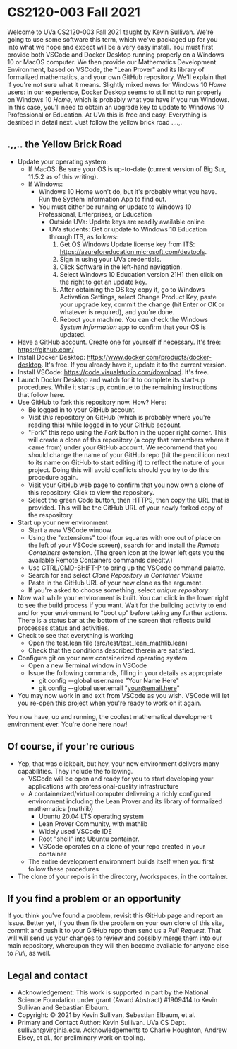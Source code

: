 # CS2120-003 Fall 2021

Welcome to UVa CS2120-003 Fall 2021 taught by Kevin Sullivan. We're going to use some software this term, which we've packaged up for you into what we hope and expect will be a very easy install. You must first provide both VSCode and Docker Desktop running properly on a Windows 10 or MacOS computer. We then provide our Mathematics Development Environment, based on VSCode, the "Lean Prover" and its library of formalized mathematics, and your own GitHub repository. We'll explain that if you're not sure what it means. Slightly mixed news for Windows 10 *Home* users: in our experience, Docker Deskop seems to still not to run properly on  Windows 10 *Home*, which is probably what you have if you run Windows. In this case, you'll need to obtain an upgrade key to update to Windows 10 Professional or Education. At UVa this is free and easy. Everything is desribed in detail next. Just follow the yellow brick road .,..,.

## .,,.. the Yellow Brick Road

- Update your operating system:
  - If MacOS: Be sure your OS is up-to-date (current version of Big Sur, 11.5.2 as of this writing).
  - If Windows:
    - Windows 10 Home won't do, but it's probably what you have. Run the System Information App to find out.
    - You must either be running or update to Windows 10 Professional, Enterprises, or Education
      - Outside UVa:  Update keys are readily available online
      - UVa students: Get or update to Windows 10 Education through ITS, as follows:
        1. Get OS Windows Update license key from ITS: <https://azureforeducation.microsoft.com/devtools>.
        3. Sign in using your UVa credentials.
        4. Click Software in the left-hand navigation. 
        5. Select Windows 10 Education version 21H1 then click on the right to get an update key.
        6. After obtaining the OS key copy it, go to Windows Activation Settings, select Change Product Key, paste your upgrade key, commit the change (hit Enter or OK or whatever is required), and you're done. 
        7. Reboot your machine. You can check the Windows *System Information* app to confirm that your OS is updated.
- Have a GitHub account. Create one for yourself if necessary. It's free: <https://github.com/>
- Install Docker Desktop: <https://www.docker.com/products/docker-desktop>. It's free. If you already have it, update it to the current version.
- Install VSCode: <https://code.visualstudio.com/download>. It's free.
- Launch Docker Desktop and watch for it to complete its start-up procedures. While it starts up, continue to the remaining instructions that follow here.
- Use GitHub to fork this repository now. How? Here:
  - Be logged in to your GitHub account.
  - Visit *this* repository on GitHub (which is probably where you're reading this) while logged in to your GitHub account.
  - "Fork" this repo using the *Fork* button in the upper right corner. This will create a clone of this repository (a copy that remembers where it came from) under your GitHub account. We recommend that you should change the name of your GitHub repo (hit the pencil icon next to its name on GitHub to start editing it) to reflect the nature of your project. Doing this will avoid conflicts should you try to do this procedure again.
  - Visit your GitHub web page to confirm that you now own a clone of this repository. Click to view the repository.
  - Select the green Code button, then HTTPS, then copy the URL that is provided. This will be the GitHub URL of your newly forked copy of the respository.
- Start up your new environment
  - Start a *new* VSCode window.
  - Using the "extensions" tool (four squares with one out of place on the left of your VSCode screen), search for and install the *Remote Containers* extension. (The green icon at the lower left gets you the available Remote Containers commands direclty.)
  - Use CTRL/CMD-SHIFT-P to bring up the VSCode command palatte.
  - Search for and select *Clone Repository in Container Volume*
  - Paste in the GitHub URL of your new clone as the argument.
  - If you're asked to choose something, select *unique repository*.
- Now wait while your environment is built. You can click in the lower right to see the build process if you want. Wait for the building activity to end and for your environment to "boot up" before taking any further actions. There is a status bar at the bottom of the screen that reflects build processes status and activities.
- Check to see that everything is working
  - Open the test.lean file (src/test/test_lean_mathlib.lean)
  - Check that the conditions described therein are satisfied.
- Configure git on your new containerized operating system
  - Open a new Terminal window in VSCode
  - Issue the following commands, filling in your details as appropriate
    - git config --global user.name "Your Name Here"
    - git config --global user.email "your@email.here"
- You may now work in and exit from VSCode as you wish. VSCode will let you re-open this project when you're ready to work on it again.

You now have, up and running, the coolest mathematical development environment ever. You're done here now!

## Of course, if your're curious

- Yep, that was clickbait, but hey, your new environment delivers many capabilities. They include the following.
  - VSCode will be open and ready for you to start developing your applications with professional-quality infrastructure
  - A containerized/virtual computer delivering a richly configured environment including the Lean Prover and its library of formalized mathematics (mathlib)
    - Ubuntu 20.04 LTS operating system
    - Lean Prover Community, with mathlib
    - Widely used VSCode IDE
    - Root "shell" into Ubuntu container.
    - VSCode operates on a clone of your repo created in your container
  - The entire development environment builds itself when you first follow these procedures
- The clone of your repo is in the directory, /workspaces, in the container.

## If you find a problem or an opportunity

If you think you've found a problem, revisit this GitHub page and report an Issue. Better yet, if you then fix the problem on your own clone of this site, commit and push it to your GitHub repo then send us a *Pull Request*. That will will send us your changes to review and possibly merge them into our main repository, whereupon they will then become available for anyone else to *Pull*, as well.  

## Legal and contact

- Acknowledgement: This work is supported in part by the National Science Foundation under grant (Award Abstract) #1909414 to Kevin Sullivan and Sebastian Elbaum.
- Copyright: © 2021 by Kevin Sullivan, Sebastian Elbaum, et al.
- Primary and Contact Author: Kevin Sullivan. UVa CS Dept. sullivan@virginia.edu. Acknowledgements to Charlie Houghton, Andrew Elsey, et al., for preliminary work on tooling.  
